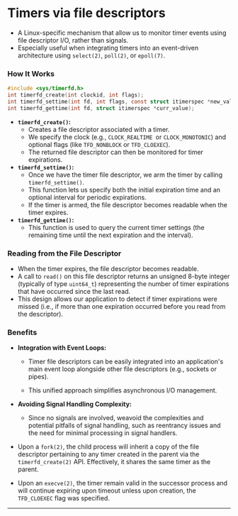 # Timers via file descriptors

- A Linux-specific mechanism that allow us to monitor timer events using file descriptor I/O, rather than signals. 
- Especially useful when integrating timers into an event-driven architecture using `select(2)`, `poll(2)`, or `epoll(7)`.

### How It Works

```c
#include <sys/timerfd.h>
int timerfd_create(int clockid, int flags);
int timerfd_settime(int fd, int flags, const struct itimerspec *new_value, struct itimerspec *old_value);
int timerfd_gettime(int fd, struct itimerspec *curr_value);
```

- **`timerfd_create()`:**
  - Creates a file descriptor associated with a timer. 
  - We specify the clock (e.g., `CLOCK_REALTIME `or `CLOCK_MONOTONIC`) and optional flags (like `TFD_NONBLOCK` or `TFD_CLOEXEC`). 
  - The returned file descriptor can then be monitored for timer expirations.
- **`timerfd_settime()`:**
  - Once we have the timer file descriptor, we arm the timer by calling `timerfd_settime()`. 
  - This function lets us specify both the initial expiration time and an optional interval for periodic expirations. 
  - If the timer is armed, the file descriptor becomes readable when the timer expires.
- **`timerfd_gettime()`:**
  - This function is used to query the current timer settings (the remaining time until the next expiration and the interval).

### Reading from the File Descriptor

- When the timer expires, the file descriptor becomes readable. 
- A call to `read()` on this file descriptor returns an unsigned 8-byte integer (typically of type `uint64_t`) representing the number of timer expirations that have occurred since the last read. 
- This design allows our application to detect if timer expirations were missed (i.e., if more than one expiration occurred before you read from the descriptor).

### Benefits

- **Integration with Event Loops:**

  - Timer file descriptors can be easily integrated into an application's main event loop alongside other file descriptors (e.g., sockets or pipes). 

  - This unified approach simplifies asynchronous I/O management.

- **Avoiding Signal Handling Complexity:**

  - Since no signals are involved, weavoid the complexities and potential pitfalls of signal handling, such as reentrancy issues and the need for minimal processing in signal handlers.

- Upon a `fork(2)`, the child process will inherit a copy of the file descriptor pertaining to any timer created in the parent via the `timerfd_create(2)` API. Effectively, it shares the same timer as the parent.

- Upon an `execve(2)`, the timer remain valid in the successor process and will continue expiring upon timeout unless upon creation, the `TFD_CLOEXEC` flag was specified.

---

